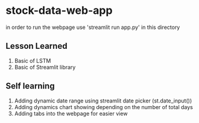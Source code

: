 # stock-data-web-app

in order to run the webpage use 'streamlit run app.py' in this directory

## Lesson Learned
1. Basic of LSTM
2. Basic of Streamlit library

## Self learning
1. Adding dynamic date range using streamlit date picker (st.date_input())
2. Adding dynamics chart showing depending on the number of total days
3. Adding tabs into the webpage for easier view
